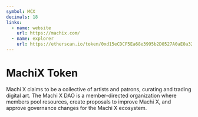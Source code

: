 ```yaml
---
symbol: MCX
decimals: 18
links:
  - name: website
    url: https://machix.com/
  - name: explorer
    url: https://etherscan.io/token/0xd15eCDCF5Ea68e3995b2D0527A0aE0a3258302F8
---
```


# MachiX Token

Machi X claims to be a collective of artists and patrons, curating and trading digital art. The Machi X DAO is a member-directed organization where members pool resources, create proposals to improve Machi X, and approve governance changes for the Machi X ecosystem.
